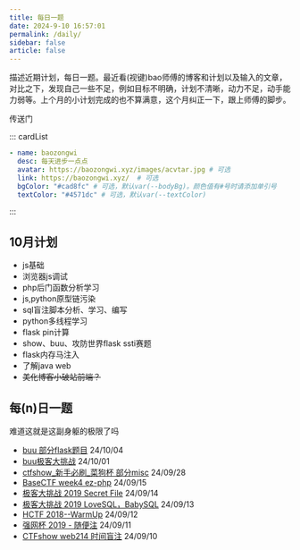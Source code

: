 ```yaml
---
title: 每日一题
date: 2024-9-10 16:57:01
permalink: /daily/
sidebar: false
article: false
---
```


描述近期计划，每日一题。最近看(视键)bao师傅的博客和计划以及输入的文章，对比之下，发现自己一些不足，例如目标不明确，计划不清晰，动力不足，动手能力弱等。上个月的小计划完成的也不算满意，这个月纠正一下，跟上师傅的脚步。

传送门

::: cardList
```yaml
- name: baozongwi
  desc: 每天进步一点点
  avatar: https://baozongwi.xyz/images/acvtar.jpg # 可选
  link: https://baozongwi.xyz/  # 可选
  bgColor: "#cad8fc" # 可选，默认var(--bodyBg)。颜色值有#号时请添加单引号
  textColor: "#4571dc" # 可选，默认var(--textColor)
```
:::


## 10月计划

- js基础
- 浏览器js调试
- php后门函数分析学习
- js,python原型链污染
- sql盲注脚本分析、学习、编写
- python多线程学习
- flask pin计算
- show、buu、攻防世界flask ssti赛题
- flask内存马注入
- 了解java web
- ~~美化博客小破站前端？~~


## 每(n)日一题

难道这就是这副身躯的极限了吗

- [buu 部分flask题目](/pages/969484/)        24/10/04
- [buu极客大挑战](/pages/8f5e89/)       24/10/01
- [ctfshow_新手必刷_菜狗杯 部分misc](/pages/276266/)       24/09/28
- [BaseCTF week4 ez-php](/pages/a0e9c3/#fin-ez-php)       24/09/15
- [极客大挑战 2019  Secret File](/pages/276200/)       24/09/14
- [极客大挑战 2019 LoveSQL，BabySQL](/pages/7402d2/)       24/09/13
- [HCTF 2018--WarmUp](/pages/36ca45/)      24/09/12
- [强网杯 2019 - 随便注](/pages/a7f3bd/)      24/09/11
- [CTFshow web214 时间盲注](/pages/dfa81f/)            24/09/10